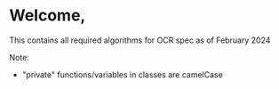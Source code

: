 # Welcome, 
This contains all required algorithms for OCR spec as of February 2024

Note:
* "private" functions/variables in classes are camelCase